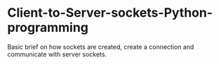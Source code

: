 # Client-to-Server-sockets-Python-programming
Basic brief on how sockets are created, create a connection and communicate with server sockets.
